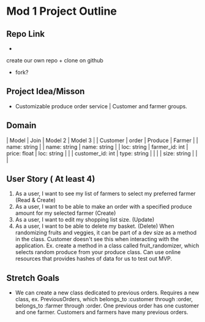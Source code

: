 # Mod 1 Project Outline
## Repo Link
- <Attach github link here>
create our own repo + clone on github 
+ fork? 
## Project Idea/Misson
- Customizable produce order service | Customer and farmer groups. 
## Domain
| Model            | Join             | Model 2      | Model 3          |
| Customer         | order            | Produce      | Farmer           | 
| name: string     |                  | name: string | name: string     |
| loc: string      | farmer_id: int   | price: float | loc: string      |
|                  | customer_id: int | type: string |                  |
|                  | size: string     |              |                  |
## User Story ( At least 4)
1. As a user, I want to see my list of farmers to select my preferred farmer (Read & Create)
2. As a user, I want to be able to make an order with a specified produce amount for my selected farmer (Create)
4. As a user, I want to edit my shopping list size. (Update)
5. As a user, I want to be able to delete my basket. (Delete)
When randomizing fruits and veggies, it can be part of a dev size as a method in the class.
Customer doesn't see this when interacting with the application. 
Ex. create a method in a class called fruit_randomizer, which selects random produce from your produce class. 
Can use online resources that provides hashes of data for us to test out MVP. 
## Stretch Goals
- We can create a new class dedicated to previous orders. Requires a new class, ex. PreviousOrders, which belongs_to :customer through :order, belongs_to :farmer through :order. One previous order has one customer and one farmer. Customers and farmers have many previous orders. 